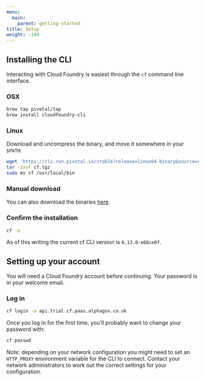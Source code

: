 ```yaml
---
menu:
  main:
    parent: getting-started
title: Setup
weight: -100
---
```


## Installing the CLI

Interacting with Cloud Foundry is easiest through the `cf` command line interface.

### OSX

```bash
brew tap pivotal/tap
brew install cloudfoundry-cli
```

### Linux

Download and uncompress the binary, and move it somewhere in your `$PATH`:

```bash
wget 'https://cli.run.pivotal.io/stable?release=linux64-binary&source=github' -O cf.tgz
tar -zxvf cf.tgz
sudo mv cf /usr/local/bin
```

### Manual download

You can also download the binaries [here](https://github.com/cloudfoundry/cli#downloads).


### Confirm the installation

```bash
cf -v
```

As of this writing the current cf CLI version is `6.13.0-e68ce0f`.

## Setting up your account

You will need a Cloud Foundry account before continuing. Your password is in your welcome email.

### Log in

```bash
cf login -a api.trial.cf.paas.alphagov.co.uk
```

Once you log in for the first time, you'll probably want to change your password with:

```bash
cf passwd
```

*Note:* depending on your network configuration you might need to set an ```HTTP_PROXY``` environment variable for the CLI to connect. Contact your network administrators to work out the correct settings for your configuration.

